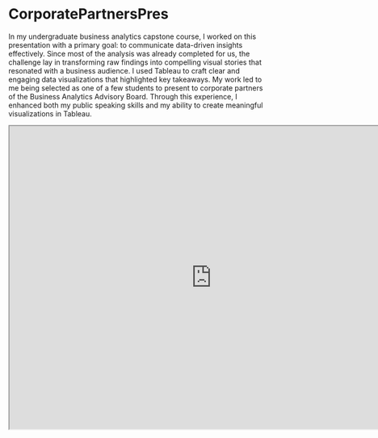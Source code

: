 # CorporatePartnersPres

In my undergraduate business analytics capstone course, I worked on this presentation with a primary goal: to communicate data-driven insights effectively. Since most of the analysis was already completed for us, the challenge lay in transforming raw findings into compelling visual stories that resonated with a business audience. I used Tableau to craft clear and engaging data visualizations that highlighted key takeaways. My work led to me being selected as one of a few students to present to corporate partners of the Business Analytics Advisory Board. Through this experience, I enhanced both my public speaking skills and my ability to create meaningful visualizations in Tableau.

<iframe src="https://github.com/DunnAnalytics/CorporatePartnersPres/blob/main/Case5PPT_AshtonDunn.pdf" width="800px" height="600px"></iframe>
